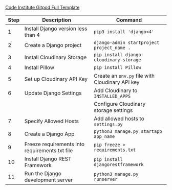 [Code Institute Gitpod Full Template](https://github.com/Code-Institute-Org/gitpod-full-template)


| Step | Description                                                                  | Command                                          |
|------|------------------------------------------------------------------------------|--------------------------------------------------|
| 1    | Install Django version less than 4                                           | `pip3 install 'django<4'`                        |
| 2    | Create a Django project                                                      | `django-admin startproject project_name .`       |
| 3    | Install Cloudinary Storage                                                   | `pip install django-cloudinary-storage`          |
| 4    | Install Pillow                                                                | `pip install Pillow`                             |
| 5    | Set up Cloudinary API Key                                                    | Create an `env.py` file with Cloudinary API key  |
| 6    | Update Django Settings                                                       | Add Cloudinary to `INSTALLED_APPS`               |
|      |                                                                              | Configure Cloudinary storage settings           |
| 7    | Specify Allowed Hosts                                                        | Add allowed hosts to `settings.py`               |
| 8    | Create a Django App                                                          | `python3 manage.py startapp app_name`            |
| 9    | Freeze requirements into requirements.txt file                               | `pip freeze > requirements.txt`                  |
| 10   | Install Django REST Framework                                                | `pip install djangorestframework`                |
| 11   | Run the Django development server                                            | `python3 manage.py runserver`                    |
